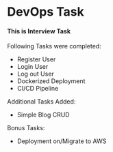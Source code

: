 # DevOps Task

#### This is Interview Task
Following Tasks were completed:
* Register User
* Login User
* Log out User
* Dockerized Deployment
* CI/CD Pipeline

Additional Tasks Added:
* Simple Blog CRUD


Bonus Tasks:
* Deployment on/Migrate to AWS